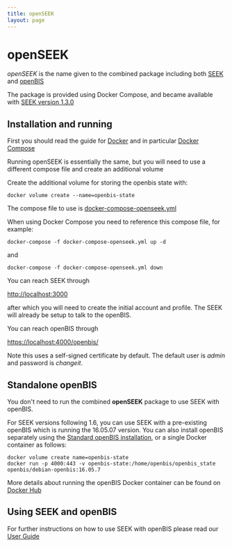 ```yaml
---
title: openSEEK
layout: page
---
```


# openSEEK

*openSEEK* is the name given to the combined package including both [SEEK](http://seek4science.org) and [openBIS](http://fairdom.eu/platform/openbis/)

The package is provided using Docker Compose, and became available with [SEEK version 1.3.0](/tech/releases/#version-130)


## Installation and running

First you should read the guide for [Docker](docker.html) and in particular [Docker Compose](docker/docker-compose.html)

Running openSEEK is essentially the same, but you will need to use a different compose file and create an additional volume

Create the additional volume for storing the openbis state with:

    docker volume create --name=openbis-state
    
The compose file to use is [docker-compose-openseek.yml](https://github.com/seek4science/seek/blob/master/docker-compose-openseek.yml)
  
When using Docker Compose you need to reference this compose file, for example:
  
    docker-compose -f docker-compose-openseek.yml up -d
    
and    

    docker-compose -f docker-compose-openseek.yml down
    

You can reach SEEK through
    
[http://localhost:3000](http://localhost:3000)
    
after which you will need to create the initial account and profile. The SEEK will already be setup to talk to the openBIS.
    
You can reach openBIS through
    
[https://localhost:4000/openbis/](https://localhost:4000/openbis/)    
    
Note this uses a self-signed certificate by default. The default user is *admin* and password is *changeit*.    
    
    
            
## Standalone openBIS
    
You don't need to run the combined **openSEEK** package to use SEEK with openBIS. 

For SEEK versions following 1.6, you can use SEEK with a pre-existing openBIS which is running the 16.05.07 version. You can also install
openBIS separately using the [Standard openBIS installation](https://wiki-bsse.ethz.ch/display/bis/openBIS+Download+Page), or a single Docker container as follows:

    docker volume create name=openbis-state
    docker run -p 4000:443 -v openbis-state:/home/openbis/openbis_state openbis/debian-openbis:16.05.7

More details about running the openBIS Docker container can be found on [Docker Hub](https://hub.docker.com/r/openbis/debian-openbis/)
    
## Using SEEK and openBIS
    
For further instructions on how to use SEEK with openBIS please read our [User Guide](/help/user-guide/openbis.html)    